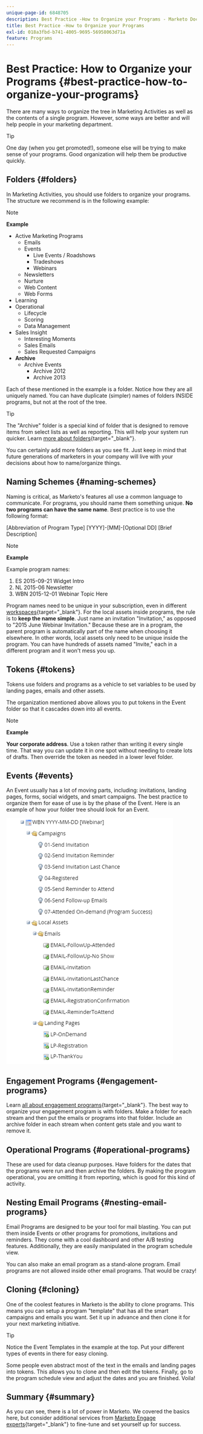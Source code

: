 ```yaml
---
unique-page-id: 6848705
description: Best Practice -How to Organize your Programs - Marketo Docs - Product Documentation
title: Best Practice -How to Organize your Programs
exl-id: 018a3fbd-b741-4005-9695-56958063d71a
feature: Programs
---
```

# Best Practice: How to Organize your Programs {#best-practice-how-to-organize-your-programs}

There are many ways to organize the tree in Marketing Activities as well as the contents of a single program. However, some ways are better and will help people in your marketing department.

>[!TIP]
>
>One day (when you get promoted!), someone else will be trying to make sense of your programs. Good organization will help them be productive quickly.

## Folders {#folders}

In Marketing Activities, you should use folders to organize your programs. The structure we recommend is in the following example:

>[!NOTE]
>
>**Example**
>
>* Active Marketing Programs
>   * Emails
>   * Events
>     * Live Events / Roadshows
>     * Tradeshows
>     * Webinars
>   * Newsletters
>   * Nurture
>   * Web Content
>   * Web Forms
>* Learning
>* Operational
>   * Lifecycle
>   * Scoring
>   * Data Management
>* Sales Insight
>   * Interesting Moments
>   * Sales Emails
>   * Sales Requested Campaigns
>* **Archive**
>   * Archive Events
>     * Archive 2012
>     * Archive 2013

Each of these mentioned in the example is a folder. Notice how they are all uniquely named. You can have duplicate (simpler) names of folders INSIDE programs, but not at the root of the tree.

>[!TIP]
>
>The "Archive" folder is a special kind of folder that is designed to remove items from select lists as well as reporting. This will help your system run quicker. Learn [more about folders](/help/marketo/product-docs/core-marketo-concepts/miscellaneous/understanding-folders.md){target="_blank"}.

You can certainly add more folders as you see fit. Just keep in mind that future generations of marketers in your company will live with your decisions about how to name/organize things.

## Naming Schemes {#naming-schemes}

Naming is critical, as Marketo's features all use a common language to communicate. For programs, you should name them something unique. **No two programs can have the same name**. Best practice is to use the following format:

[Abbreviation of Program Type] [YYYY]-[MM]-[Optional DD] [Brief Description]

>[!NOTE]
>
>**Example**
>
>Example program names:
>
>1. ES 2015-09-21 Widget Intro
>1. NL 2015-06 Newsletter
>1. WBN 2015-12-01 Webinar Topic Here

Program names need to be unique in your subscription, even in different [workspaces](/help/marketo/product-docs/administration/workspaces-and-person-partitions/understanding-workspaces-and-person-partitions.md){target="_blank"}.  For the local assets inside programs, the rule is to **keep the name simple**. Just name an invitation "Invitation," as opposed to "2015 June Webinar Invitation." Because these are in a program, the parent program is automatically part of the name when choosing it elsewhere. In other words, local assets only need to be unique inside the program. You can have hundreds of assets named "Invite," each in a different program and it won't mess you up.

## Tokens {#tokens}

Tokens use folders and programs as a vehicle to set variables to be used by landing pages, emails and other assets.

The organization mentioned above allows you to put tokens in the Event folder so that it cascades down into all events.

>[!NOTE]
>
>**Example**
>
>**Your corporate address**. Use a token rather than writing it every single time. That way you can update it in one spot without needing to create lots of drafts. Then override the token as needed in a lower level folder.

## Events {#events}

An Event usually has a lot of moving parts, including: invitations, landing pages, forms, social widgets, and smart campaigns. The best practice to organize them for ease of use is by the phase of the Event. Here is an example of how your folder tree should look for an Event.

![](assets/capture.png)

## Engagement Programs {#engagement-programs}

Learn [all about engagement programs](/help/marketo/product-docs/email-marketing/drip-nurturing/creating-an-engagement-program/understanding-engagement-programs.md){target="_blank"}. The best way to organize your engagement program is with folders. Make a folder for each stream and then put the emails or programs into that folder. Include an archive folder in each stream when content gets stale and you want to remove it.

## Operational Programs {#operational-programs}

These are used for data cleanup purposes. Have folders for the dates that the programs were run and then archive the folders. By making the program operational, you are omitting it from reporting, which is good for this kind of activity.

## Nesting Email Programs {#nesting-email-programs}

Email Programs are designed to be your tool for mail blasting. You can put them inside Events or other programs for promotions, invitations and reminders. They come with a cool dashboard and other A/B testing features. Additionally, they are easily manipulated in the program schedule view.

You can also make an email program as a stand-alone program. Email programs are not allowed inside other email programs. That would be crazy!

## Cloning {#cloning}

One of the coolest features in Marketo is the ability to clone programs. This means you can setup a program "template" that has all the smart campaigns and emails you want. Set it up in advance and then clone it for your next marketing initiative.

>[!TIP]
>
>Notice the Event Templates in the example at the top. Put your different types of events in there for easy cloning.

Some people even abstract most of the text in the emails and landing pages into tokens. This allows you to clone and then edit the tokens. Finally, go to the program schedule view and adjust the dates and you are finished. Voila!

## Summary {#summary}

As you can see, there is a lot of power in Marketo. We covered the basics here, but consider additional services from [Marketo Engage experts](https://business.adobe.com/products/marketo/services-support.html){target="_blank"} to fine-tune and set yourself up for success.
